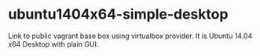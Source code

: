 ubuntu1404x64-simple-desktop
============================

Link to public vagrant base box using virtualbox provider.  It is Ubuntu 14.04 x64 Desktop with plain GUI.

